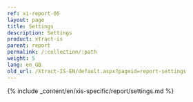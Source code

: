```yaml
---
ref: xi-report-05
layout: page
title: Settings
description: Settings
product: xtract-is
parent: report
permalink: /:collection/:path
weight: 5
lang: en_GB
old_url: /Xtract-IS-EN/default.aspx?pageid=report-settings
---
```

{% include _content/en/xis-specific/report/settings.md %}
